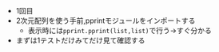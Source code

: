 * 1回目
* 2次元配列を使う手前,pprintモジュールをインポートする
    * 表示時には`pprint.pprint(list,list)`で行う→すぐ分かる
* まずは1テストだけみてだけ見て確認する